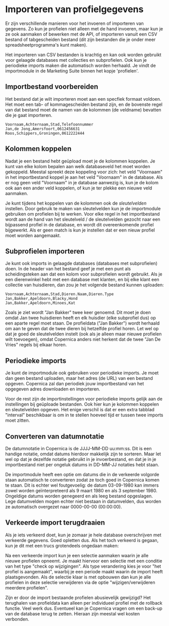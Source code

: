 # Importeren van profielgegevens

Er zijn verschillende manieren voor het invoeren of importeren van gegevens. 
Zo kun je profielen niet alleen met de hand invoeren, maar kun je ze ook 
aanmaken of bewerken met de API, of importeren vanuit een CSV bestand 
of tabgescheiden bestand (dit zijn bestanden die je onder meer 
spreadsheetprogramma's kunt maken).

Het importeren van CSV bestanden is krachtig en kan ook worden gebruikt voor
gelaagde databases met collecties en subprofielen. Ook kun je periodieke
imports maken die automatisch worden herhaald. Je vindt de importmodule in
de Marketing Suite binnen het kopje 'profielen'.


## Importbestand voorbereiden

Het bestand dat je wilt importeren moet aan een specfiek formaat voldoen.
Het moet een tab- of kommagescheiden bestand zijn, en de bovenste regel van 
dat bestand moet de namen van de kolommen (de veldname) bevatten die je gaat 
importeren.

    Voornaam,Achternaam,Stad,Telefoonnummer
    Jan,de Jong,Amersfoort,0612456631
    Roos,Schippers,Groningen,0612222444


## Kolommen koppelen

Nadat je een bestand hebt geüpload moet je de kolommen koppelen. Je kunt van
elke kolom bepalen aan welk databaseveld het moet worden gekoppeld. Meestal 
spreekt deze koppeling voor zich: het veld "Voornaam" in het importbestand
koppel je aan het veld "Voornaam" in de database. Als er nog geen veld "Voornaam" 
in je database aanwezig is, kun je de kolom ook aan een ander veld koppelen, of 
kun je ter plekke een nieuwe veld aanmaken.

Je kunt tijdens het koppelen van de kolommen ook de *sleutelvelden* instellen. 
Door gebruik te maken van sleutelvelden kun je de importmodule gebruiken
om profielen bij te werken. Voor elke regel in het importbestand wordt aan de
hand van het sleutelveld / de sleutelvelden gezocht naar een bijpassend profiel
in de database, en wordt dit overeenkomende profiel bijgewerkt. Als er geen
match is kun je instellen dat er een nieuw profiel moet worden aangemaakt.


## Subprofielen importeren

Je kunt ook imports in gelaagde databases (databases met subprofielen) doen. 
In de header van het bestand geef je met een punt als scheidingsteken aan dat 
een kolom voor subprofielen wordt gebruikt. Als je een dierenwinkel hebt met 
een database met klanten, en bij elke klant een collectie van huisdieren, dan 
zou je het volgende bestand kunnen uploaden:

    Voornaam,Achternaam,Stad,Dieren.Naam,Dieren.Type
    Jan,Bakker,Apeldoorn,Blacky,Hond
    Jan,Bakker,Apeldoorn,Minoes,Kat

Zoals je ziet wordt "Jan Bakker" twee keer genoemd. Dit moet je doen omdat
Jan twee huisdieren heeft en elk huisdier (elke subprofiel dus) op een aparte 
regel moet staan. De profieldata ("Jan Bakker") wordt herhaald om aan te geven
dat de twee dieren bij hetzelfde profiel horen. Let wel op dat je goed de 
sleutelvelden instelt (ook als je alleen maar nieuwe profielen wilt toevoegen),
omdat Copernica anders niet herkent dat de twee "Jan De Vries" regels bij elkaar
horen.


## Periodieke imports

Je kunt de importmodule ook gebruiken voor periodieke imports. Je moet dan
geen bestand uploaden, maar het adres (de URL) van een bestand opgeven.
Copernica zal dan periodiek jouw importbestand van het opgegeven adres
downloaden en importeren.

Voor de rest zijn de importinstellingen voor periodieke imports gelijk aan
de instellingen bij geüploade bestanden. Ook hier kun je kolommen koppelen
en sleutelvelden opgeven. Het enige verschil is dat er een extra tabblad 
"interval" beschikbaar is om in te stellen hoeveel tijd er tussen twee 
imports moet zitten.

## Converteren van datumnotatie

De datumnotatie in Copernica is de JJJJ-MM-DD uu:mm:ss. Dit is een handige
notatie, omdat datums hierdoor makkelijk zijn te sorteren. Maar let wel op
dat je dezelfde notatie gebruikt in je invoerbestand, en dat je in je
importbestand niet per ongeluk datums in DD-MM-JJ notaties hebt staan.

De importmodule heeft een optie om datums die in de verkeerde volgorde staan
automatisch te converteren zodat ze toch goed in Copernica komen te staan.
Dit is echter wel foutgevoelig: de datum 03-09-1980 kan immers zowel worden 
geïnterpreteerd als 9 maart 1980 en als 3 september 1980. Ongeldige datums 
worden genegeerd en als leeg bestand opgeslagen. Lege datumvelden mogen echter
niet bestaan in datumvelden, dus worden ze automatisch overgezet naar 
0000-00-00 (00:00:00).

## Verkeerde import terugdraaien

Als je iets verkeerd doet, kun je zomaar je hele database overschrijven met
verkeerde gegevens. Goed opletten dus. Als het toch verkeerd is gegaan, kun
je dit met een trucs grotendeels ongedaan maken:

Na een verkeerde import kun je een selectie aanmaken waarin je alle nieuwe 
profielen opneemt. Je maakt hiervoor een selectie met een conditie van het
type "check op wijzigingen". Als type verandering kies je voor "het profiel
is aangemaakt", waarbij je een periode maakt waarin de import heeft 
plaatsgevonden. Als de selectie klaar is met opbouwen dan kun je alle profielen
in deze selectie verwijderen via de optie "wijzigen/verwijderen meerdere profielen".

Zijn er door de import bestaande profielen abusievelijk gewijzigd? Het 
terughalen van profieldata kan alleen per individueel profiel met de rollback
functie. Veel werk dus. Eventueel kan je Copernica vragen om een back-up van 
de database terug te zetten. Hieraan zijn meestal wel kosten verbonden.
